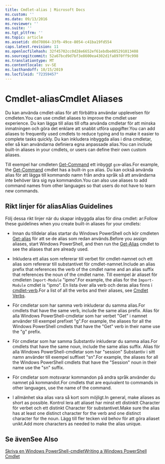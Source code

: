 ```yaml
---
title: Cmdlet-alias | Microsoft Docs
ms.custom: ''
ms.date: 09/13/2016
ms.reviewer: ''
ms.suite: ''
ms.tgt_pltfrm: ''
ms.topic: article
ms.assetid: d0d70864-33fb-49ce-8054-c41ba19fd554
caps.latest.revision: 11
ms.openlocfilehash: 32f45702cc0d28e6652ef61ebdbe085291013408
ms.sourcegitcommit: 52a67bcd9d7bf3e8600ea4302d1fa8970ff9c998
ms.translationtype: MT
ms.contentlocale: sv-SE
ms.lasthandoff: 10/15/2019
ms.locfileid: "72359457"
---
```

# <a name="cmdlet-aliases"></a><span data-ttu-id="8b511-102">Cmdlet-alias</span><span class="sxs-lookup"><span data-stu-id="8b511-102">Cmdlet Aliases</span></span>

<span data-ttu-id="8b511-103">Du kan använda cmdlet-alias för att förbättra användar upplevelsen för cmdleten.</span><span class="sxs-lookup"><span data-stu-id="8b511-103">You can use cmdlet aliases to improve the cmdlet user experience.</span></span> <span data-ttu-id="8b511-104">Du kan lägga till alias till ofta använda cmdletar för att minska inmatningen och göra det enklare att snabbt utföra uppgifter.</span><span class="sxs-lookup"><span data-stu-id="8b511-104">You can add aliases to frequently used cmdlets to reduce typing and to make it easier to complete tasks quickly.</span></span> <span data-ttu-id="8b511-105">Du kan inkludera inbyggda alias i dina cmdletar, eller så kan användarna definiera egna anpassade alias.</span><span class="sxs-lookup"><span data-stu-id="8b511-105">You can include built-in aliases in your cmdlets, or users can define their own custom aliases.</span></span>

<span data-ttu-id="8b511-106">Till exempel har cmdleten [Get-Command](/powershell/module/microsoft.powershell.core/get-command) ett inbyggt `gcm`-alias.</span><span class="sxs-lookup"><span data-stu-id="8b511-106">For example, the [Get-Command](/powershell/module/microsoft.powershell.core/get-command) cmdlet has a built-in `gcm` alias.</span></span> <span data-ttu-id="8b511-107">Du kan också använda alias för att lägga till kommando namn från andra språk så att användarna inte behöver lära sig nya kommandon.</span><span class="sxs-lookup"><span data-stu-id="8b511-107">You can also use aliases to add command names from other languages so that users do not have to learn new commands.</span></span>

## <a name="alias-guidelines"></a><span data-ttu-id="8b511-108">Rikt linjer för alias</span><span class="sxs-lookup"><span data-stu-id="8b511-108">Alias Guidelines</span></span>

<span data-ttu-id="8b511-109">Följ dessa rikt linjer när du skapar inbyggda alias för dina cmdlet: ar:</span><span class="sxs-lookup"><span data-stu-id="8b511-109">Follow these guidelines when you create built-in aliases for your cmdlets:</span></span>

- <span data-ttu-id="8b511-110">Innan du tilldelar alias startar du Windows PowerShell och kör cmdleten [Get-alias](/powershell/module/Microsoft.PowerShell.Utility/Get-Alias) för att se de alias som redan används.</span><span class="sxs-lookup"><span data-stu-id="8b511-110">Before you assign aliases, start Windows PowerShell, and then run the [Get-Alias](/powershell/module/Microsoft.PowerShell.Utility/Get-Alias) cmdlet to see the aliases that are already used.</span></span>

- <span data-ttu-id="8b511-111">Inkludera ett alias som refererar till verbet för cmdlet-namnet och ett alias som refererar till substantivet för cmdlet-namnet.</span><span class="sxs-lookup"><span data-stu-id="8b511-111">Include an alias prefix that references the verb of the cmdlet name and an alias suffix that references the noun of the cmdlet name.</span></span> <span data-ttu-id="8b511-112">Till exempel är aliaset för cmdleten `Import-Module` "ipmo".</span><span class="sxs-lookup"><span data-stu-id="8b511-112">For example, the alias for the `Import-Module` cmdlet is "ipmo".</span></span> <span data-ttu-id="8b511-113">En lista över alla verb och deras alias finns i [cmdlet-verb](./approved-verbs-for-windows-powershell-commands.md).</span><span class="sxs-lookup"><span data-stu-id="8b511-113">For a list of all the verbs and their aliases, see [Cmdlet Verbs](./approved-verbs-for-windows-powershell-commands.md).</span></span>

- <span data-ttu-id="8b511-114">För cmdletar som har samma verb inkluderar du samma alias.</span><span class="sxs-lookup"><span data-stu-id="8b511-114">For cmdlets that have the same verb, include the same alias prefix.</span></span> <span data-ttu-id="8b511-115">Alias för alla Windows PowerShell-cmdletar som har verbet "Get" i namnet använder till exempel prefixet "g".</span><span class="sxs-lookup"><span data-stu-id="8b511-115">For example, the aliases for all the Windows PowerShell cmdlets that have the "Get" verb in their name use the "g" prefix.</span></span>

- <span data-ttu-id="8b511-116">För cmdletar som har samma Substantiv inkluderar du samma alias.</span><span class="sxs-lookup"><span data-stu-id="8b511-116">For cmdlets that have the same noun, include the same alias suffix.</span></span> <span data-ttu-id="8b511-117">Alias för alla Windows PowerShell-cmdletar som har "session" Substantiv i sitt namn använder till exempel suffixet "sn".</span><span class="sxs-lookup"><span data-stu-id="8b511-117">For example, the aliases for all the Windows PowerShell cmdlets that have the "Session" noun in their name use the "sn" suffix.</span></span>

- <span data-ttu-id="8b511-118">För cmdletar som motsvarar kommandon på andra språk använder du namnet på kommandot.</span><span class="sxs-lookup"><span data-stu-id="8b511-118">For cmdlets that are equivalent to commands in other languages, use the name of the command.</span></span>

- <span data-ttu-id="8b511-119">I allmänhet ska alias vara så kort som möjligt.</span><span class="sxs-lookup"><span data-stu-id="8b511-119">In general, make aliases as short as possible.</span></span> <span data-ttu-id="8b511-120">Kontrol lera att aliaset har minst ett distinktt Character för verbet och ett distinkt Character för substantivet.</span><span class="sxs-lookup"><span data-stu-id="8b511-120">Make sure the alias has at least one distinct character for the verb and one distinct character for the noun.</span></span> <span data-ttu-id="8b511-121">Lägg till fler tecken vid behov för att göra aliaset unikt.</span><span class="sxs-lookup"><span data-stu-id="8b511-121">Add more characters as needed to make the alias unique.</span></span>

## <a name="see-also"></a><span data-ttu-id="8b511-122">Se även</span><span class="sxs-lookup"><span data-stu-id="8b511-122">See Also</span></span>

[<span data-ttu-id="8b511-123">Skriva en Windows PowerShell-cmdlet</span><span class="sxs-lookup"><span data-stu-id="8b511-123">Writing a Windows PowerShell Cmdlet</span></span>](./writing-a-windows-powershell-cmdlet.md)
